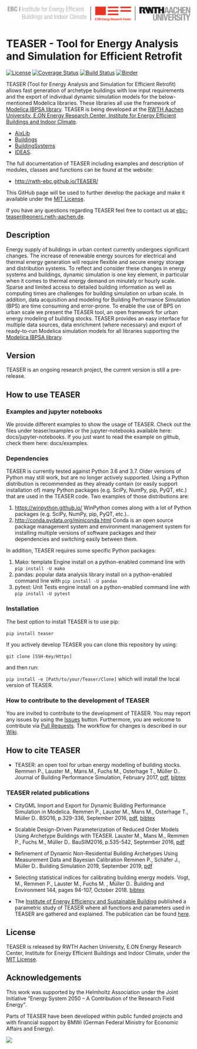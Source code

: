 ![E.ON EBC RWTH Aachen University](docs/source/_static/EBC_Logo.png)

# TEASER - Tool for Energy Analysis and Simulation for Efficient Retrofit

[![License](http://img.shields.io/:license-mit-blue.svg)](http://doge.mit-license.org)
[![Coverage Status](https://coveralls.io/repos/github/RWTH-EBC/TEASER/badge.svg)](https://coveralls.io/github/RWTH-EBC/TEASER)
[![Build Status](https://travis-ci.org/RWTH-EBC/TEASER.svg?branch=main)](https://travis-ci.org/RWTH-EBC/TEASER.svg?branch=main)
[![Binder](https://mybinder.org/badge_logo.svg)](https://mybinder.org/v2/gh/RWTH-EBC/TEASER/main?labpath=docs%2Fjupyter_notebooks)

TEASER (Tool for Energy Analysis and Simulation for Efficient Retrofit) allows
fast generation of archetype buildings with low input requirements and the
export of individual dynamic simulation models for the below-mentioned Modelica
libraries. These libraries all use the framework of [Modelica IBPSA
library](https://github.com/ibpsa/modelica). TEASER is being developed at the
[RWTH Aachen University, E.ON Energy Research Center, Institute for Energy
Efficient Buildings and Indoor
Climate](https://www.ebc.eonerc.rwth-aachen.de/cms/~dmzz/E-ON-ERC-EBC/?lidx=1).

 * [AixLib](https://github.com/RWTH-EBC/AixLib)
 * [Buildings](https://github.com/lbl-srg/modelica-buildings)
 * [BuildingSystems](https://github.com/UdK-VPT/BuildingSystems)
 * [IDEAS](https://github.com/open-ideas/IDEAS).

The full documentation of TEASER including examples and description of modules,
classes and functions can be found at the website:

 * http://rwth-ebc.github.io/TEASER/

This GitHub page will be used to further develop the package and make it
available under the
[MIT License](https://github.com/RWTH-EBC/TEASER/blob/main/License.md).

If you have any questions regarding TEASER feel free to contact us at
[ebc-teaser@eonerc.rwth-aachen.de](mailto:ebc-teaser@eonerc.rwth-aachen.de).


## Description

Energy supply of buildings in urban context currently undergoes significant
changes. The increase of renewable energy sources for electrical and thermal
energy generation will require flexible and secure energy storage and
distribution systems. To reflect and consider these changes in energy systems
and buildings, dynamic simulation is one key element, in particular when it
comes to thermal energy demand on minutely or hourly scale.
Sparse and limited access to detailed building information as well as computing
times are challenges for building simulation on urban scale. In addition,
data acquisition and modeling for Building Performance Simulation (BPS) are
time consuming and error-prone. To enable the use of BPS on urban scale we
present the TEASER tool, an open framework for urban energy modeling of
building stocks. TEASER provides an easy interface for multiple data sources,
data enrichment (where necessary) and export of ready-to-run Modelica simulation
models for all libraries supporting the
[Modelica IBPSA library](https://github.com/ibpsa/modelica).


## Version

TEASER is an ongoing research project, the current version is still a pre-release.

## How to use TEASER

### Examples and jupyter notebooks

We provide different examples to show the usage of TEASER.
Check out the files under teaser/examples or the jupyter-notebooks available here: docs/jupyter-notebooks.
If you just want to read the example on github, check them here: docs/examples.

### Dependencies

TEASER is currently tested against Python 3.6 and 3.7. Older versions of Python may
still work, but are no longer actively supported.
Using a Python distribution is recommended as they already contain (or easily
support installation of) many Python packages (e.g. SciPy, NumPy, pip, PyQT,
etc.) that are used in the TEASER code. Two examples of those distributions are:

1. https://winpython.github.io/ WinPython comes along with a lot of Python
packages (e.g. SciPy, NumPy, pip, PyQT, etc.)..
2. http://conda.pydata.org/miniconda.html Conda is an open source package
management  system and environment management system for installing multiple
versions of software  packages and their dependencies and switching easily
between them.

In addition, TEASER requires some specific Python packages:

1. Mako: template Engine
  install on a python-enabled command line with `pip install -U mako`
2. pandas: popular data analysis library
  install on a python-enabled command line with `pip install -U pandas`
3. pytest: Unit Tests engine
  install on a python-enabled command line with `pip install -U pytest`

### Installation

The best option to install TEASER is to use pip:

`pip install teaser`

If you actively develop TEASER you can clone this repository by using:

 `git clone [SSH-Key/Https]`

and then run:

 `pip install -e [Path/to/your/Teaser/Clone]` which will install the local version of TEASER.


### How to contribute to the development of TEASER
You are invited to contribute to the development of TEASER. You may report any issues by using the [Issues](https://github.com/RWTH-EBC/TEASER/issues) button.
Furthermore, you are welcome to contribute via [Pull Requests](https://github.com/RWTH-EBC/TEASER/pulls).
The workflow for changes is described in our [Wiki](https://github.com/RWTH-EBC/TEASER/wiki).

## How to cite TEASER

+ TEASER: an open tool for urban energy modelling of building stocks. Remmen P., Lauster M., Mans M., Fuchs M., Osterhage T., Müller D.. Journal of Building Performance Simulation, February 2017,
[pdf](http://dx.doi.org/10.1080/19401493.2017.1283539),
[bibtex](https://github.com/RWTH-EBC/TEASER/tree/main/doc/cite_jbps.bib)

### TEASER related publications

+ CityGML Import and Export for Dynamic Building Performance Simulation in Modelica. Remmen P.,
Lauster M., Mans M., Osterhage T., Müller D.. BSO16, p.329-336, September 2016,
[pdf](http://www.ibpsa.org/proceedings/BSO2016/p1047.pdf),
[bibtex](https://github.com/RWTH-EBC/TEASER/tree/main/doc/cite.bib)

+ Scalable Design-Driven Parameterization of Reduced Order Models Using Archetype Buildings with TEASER.
Lauster M., Mans M., Remmen P., Fuchs M., Müller D.. BauSIM2016, p.535-542, September 2016,
[pdf](https://www.researchgate.net/profile/Moritz_Lauster/publication/310465372_Scalable_Design-Driven_Parameterization_of_Reduced_Order_Models_using_Archetype_Buildings_with_TEASER/links/582ee96908ae004f74be1fb0.pdf?origin=publication_detail&ev=pub_int_prw_xdl&msrp=eEyK6WYemhC8wK7xkMEPRDO4obE4uxBN4-0BdBy1Ldwhy9FhCe1pXfNObJYubvC_aZN0IWDPf9uayBo3u79bsZvg3hzUoLoYRatES2ARH8c.B2cYwSICt0IOa7lD-4oAiEa_3TtrO-7k-1W9chuNQwr_VNMCpZ5ubSb-eY2D77rGUP4S6wS8m6vudUUbMlXbQQ.Cledgd1Q9fPp11nYGpcpKNhSS6bVTqAEXeMZPkiV3HsJxcVWTFj4Hr_jmLZ0MOzDxbDEZObcGiKfmTL_9k_59A)

+ Refinement of Dynamic Non-Residential Building Archetypes Using Measurement Data and Bayesian Calibration
Remmen P., Schäfer J., Müller D.. Building Simulation 2019, September 2019,
[pdf](https://www.researchgate.net/publication/337925776_Refinement_of_Dynamic_Non-Residential_Building_Archetypes_Using_Measurement_Data_and_Bayesian_Calibration)

+ Selecting statistical indices for calibrating building energy models. Vogt, M., Remmen P., Lauster M., Fuchs M. , Müller D.. Building and Environment 144, pages 94-107, October 2018. [bibtex](https://github.com/RWTH-EBC/TEASER/tree/main/doc/cite_be.bib)

+ The [Institute of Energy Efficiency and Sustainable Building](https://www.e3d.rwth-aachen.de/go/id/iyld/?) published a parametric study of TEASER where all functions and  parameters used in TEASER are gathered and explained. The publication can be found [here](https://publications.rwth-aachen.de/record/749801/files/749801.pdf).


## License

TEASER is released by RWTH Aachen University, E.ON Energy
Research Center, Institute for Energy Efficient Buildings and Indoor Climate,
under the
[MIT License](https://github.com/RWTH-EBC/TEASER/blob/main/License.md).

## Acknowledgements

This  work  was  supported  by  the  Helmholtz  Association  under  the  Joint  Initiative  “Energy System 2050 – A Contribution of the Research Field Energy”.

Parts of TEASER have been developed within public funded projects
and with financial support by BMWi (German Federal Ministry for Economic
Affairs and Energy).

<img src="https://www.innovation-beratung-foerderung.de/INNO/Redaktion/DE/Bilder/Titelbilder/titel_foerderlogo_bmwi.jpg?__blob=normal" width="200">
